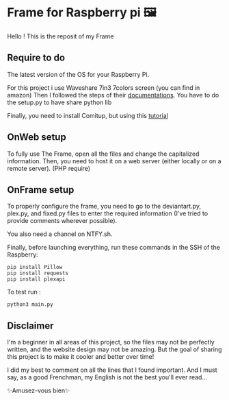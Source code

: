 # Frame for Raspberry pi 🖼️

Hello ! This is the reposit of my Frame 

## Require to do 
The latest version of the OS for your Raspberry Pi.

For this project i use Waveshare 7in3 7colors screen (you can find in amazon)
Then I followed the steps of their [documentations](https://www.waveshare.com/wiki/7.3inch_e-Paper_HAT_(F)_Manual#Python). You have to do the setup.py to have share python lib 

Finally, you need to install Comitup, but using this [tutorial](https://github.com/davesteele/comitup/wiki/Installing-Comitup)

## OnWeb setup

To fully use The Frame, open all the files and change the capitalized information. Then, you need to host it on a web server (either locally or on a remote server).
(PHP require)

## OnFrame setup
To properly configure the frame, you need to go to the deviantart.py, plex.py, and fixed.py files to enter the required information (I've tried to provide comments wherever possible).

You also need a channel on NTFY.sh.

Finally, before launching everything, run these commands in the SSH of the Raspberry:

```ssh
pip install Pillow
pip install requests
pip install plexapi
```

To test run :
```ssh
python3 main.py
```

## Disclaimer
I'm a beginner in all areas of this project, so the files may not be perfectly written, and the website design may not be amazing. But the goal of sharing this project is to make it cooler and better over time!

I did my best to comment on all the lines that I found important. And I must say, as a good Frenchman, my English is not the best you'll ever read...

✨Amusez-vous bien✨
